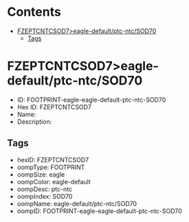 



Contents
========

* [FZEPTCNTCSOD7>eagle-default/ptc-ntc/SOD70](#fzeptcntcsod7eagle-defaultptc-ntcsod70)
	* [Tags](#tags)

# FZEPTCNTCSOD7>eagle-default/ptc-ntc/SOD70

- ID: FOOTPRINT-eagle-eagle-default-ptc-ntc-SOD70
- Hex ID: FZEPTCNTCSOD7
- Name: 
- Description: 

## Tags

- hexID: FZEPTCNTCSOD7
- oompType: FOOTPRINT
- oompSize: eagle
- oompColor: eagle-default
- oompDesc: ptc-ntc
- oompIndex: SOD70
- oompName: eagle-default/ptc-ntc/SOD70
- oompID: FOOTPRINT-eagle-eagle-default-ptc-ntc-SOD70
